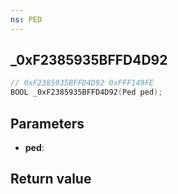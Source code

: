 ```yaml
---
ns: PED
---
```

## _0xF2385935BFFD4D92

```c
// 0xF2385935BFFD4D92 0xFFF149FE
BOOL _0xF2385935BFFD4D92(Ped ped);
```


## Parameters
* **ped**: 

## Return value

